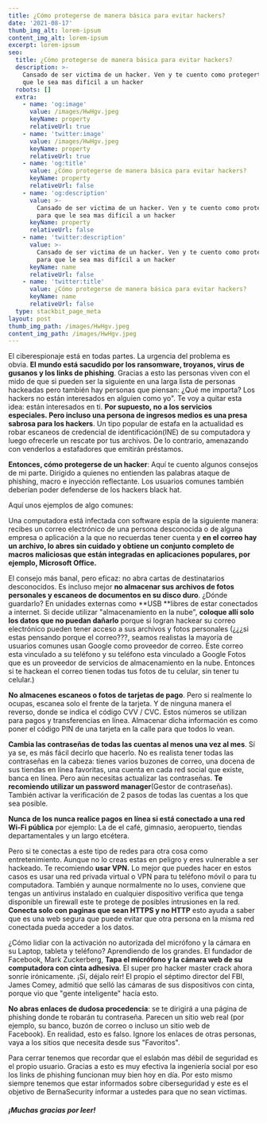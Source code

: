 ```yaml
---
title: ¿Cómo protegerse de manera básica para evitar hackers?
date: '2021-08-17'
thumb_img_alt: lorem-ipsum
content_img_alt: lorem-ipsum
excerpt: lorem-ipsum
seo:
  title: ¿Cómo protegerse de manera básica para evitar hackers?
  description: >-
    Cansado de ser victima de un hacker. Ven y te cuento como protegerte para
    que le sea mas difícil a un hacker
  robots: []
  extra:
    - name: 'og:image'
      value: /images/HwHgv.jpeg
      keyName: property
      relativeUrl: true
    - name: 'twitter:image'
      value: /images/HwHgv.jpeg
      keyName: property
      relativeUrl: true
    - name: 'og:title'
      value: ¿Cómo protegerse de manera básica para evitar hackers?
      keyName: property
      relativeUrl: false
    - name: 'og:description'
      value: >-
        Cansado de ser victima de un hacker. Ven y te cuento como protegerte
        para que le sea mas difícil a un hacker
      keyName: property
      relativeUrl: false
    - name: 'twitter:description'
      value: >-
        Cansado de ser victima de un hacker. Ven y te cuento como protegerte
        para que le sea mas difícil a un hacker
      keyName: name
      relativeUrl: false
    - name: 'twitter:title'
      value: ¿Cómo protegerse de manera básica para evitar hackers?
      keyName: name
      relativeUrl: false
  type: stackbit_page_meta
layout: post
thumb_img_path: /images/HwHgv.jpeg
content_img_path: /images/HwHgv.jpeg
---
```

El ciberespionaje está en todas partes. La urgencia del problema es obvia. **El mundo está sacudido por los ransomware, troyanos, virus de gusanos y los links de phishing**. Gracias a esto las personas viven con el mido de que si pueden ser la siguiente en una larga lista de personas hackeadas pero también hay personas que piensan: ¿Qué me importa? Los hackers no están interesados en alguien como yo".
Te voy a quitar esta idea: están interesados ​​en ti. **Por supuesto, no a los servicios especiales. Pero incluso una persona de ingresos medios es una presa sabrosa para los hackers**. Un tipo popular de estafa en la actualidad es robar escaneos de credencial de identificación(INE) de su computadora y luego ofrecerle un rescate por tus archivos. De lo contrario, amenazando con venderlos a estafadores que emitirán préstamos.

**Entonces, cómo protegerse de un hacker**: Aquí te cuento algunos consejos de mi parte. Dirigido a quienes no entienden las palabras ataque de phishing, macro e inyección reflectante. Los usuarios comunes también deberían poder defenderse de los hackers black hat.

Aquí unos ejemplos de algo comunes:

Una computadora está infectada con software espía de la siguiente manera: recibes un correo electrónico de una persona desconocida o de alguna empresa o aplicación a la que no recuerdas tener cuenta y **en el correo hay un archivo, lo abres sin cuidado y obtiene un conjunto completo de macros maliciosas que están integradas en aplicaciones populares, por ejemplo, Microsoft Office.**

El consejo más banal, pero eficaz: no abra cartas de destinatarios desconocidos.
Es incluso mejor **no almacenar sus archivos de fotos personales y escaneos de documentos en su disco duro**. ¿Dónde guardarlo? En unidades externas como \*\*USB \*\*libres de estar conectados a internet.
Si decide utilizar "almacenamiento en la nube", **coloque allí solo los datos que no puedan dañarlo** porque si logran hackear su correo electrónico pueden tener acceso a sus archivos y fotos personales (¿¿¿si estas pensando porque el correo???, seamos realistas la mayoría de usuarios comunes usan Google como proveedor de correo. Este correo esta vinculado a su teléfono y su teléfono esta vinculado a Google Fotos que es un proveedor de servicios de almacenamiento en la nube. Entonces si te hackean el correo tienen todas tus fotos de tu celular, sin tener tu celular.)

**No almacenes escaneos o fotos de tarjetas de pago**. Pero si realmente lo ocupas, escanea solo el frente de la tarjeta. Y de ninguna manera el reverso, donde se indica el código CVV / CVC. Estos números se utilizan para pagos y transferencias en línea. Almacenar dicha información es como poner el código PIN de una tarjeta en la calle para que todos lo vean.

**Cambia las contraseñas de todas las cuentas al menos una vez al mes**. Sí  ya se, es más fácil decirlo que hacerlo. No es realista tener todas las contraseñas en la cabeza: tienes varios buzones de correo, una docena de sus tiendas en línea favoritas, una cuenta en cada red social que existe, banca en línea. Pero aún necesitas actualizar las contraseñas. **Te recomiendo utilizar un password manager**(Gestor de contraseñas). También activar la verificación de 2 pasos de todas las cuentas  a los que sea posible.

**Nunca de los nunca realice pagos en línea si está conectado a una red Wi-Fi pública** por ejemplo: La de el café, gimnasio, aeropuerto, tiendas departamentales y un largo etcétera.

Pero si te conectas a este tipo de redes para otra cosa como entretenimiento. Aunque no lo creas estas en peligro y eres vulnerable a ser hackeado. Te recomiendo **usar VPN.** Lo mejor que puedes hacer en estos casos es usar una red privada virtual o VPN para tu teléfono móvil o para tu computadora. También y aunque normalmente no lo uses, conviene que tengas un antivirus instalado en cualquier dispositivo verifica que tenga disponible un firewall este te protege de posibles intrusiones en la red. **Conecta solo con paginas que sean HTTPS y no HTTP** esto ayuda a saber que es una web segura que puede evitar que otra persona en la misma red conectada pueda acceder a los datos.

¿Cómo lidiar con la activación no autorizada del micrófono y la cámara en su Laptop, tableta y teléfono? Aprendiendo de los grandes. El fundador de Facebook, Mark Zuckerberg, **Tapa el micrófono y la cámara web de su computadora con cinta adhesiva**. El super pro hacker master crack ahora sonríe irónicamente. ¡Sí, déjalo reír! El propio el séptimo director del FBI, James Comey, admitió que selló las cámaras de sus dispositivos con cinta, porque vio que "gente inteligente" hacía esto.

**No abras enlaces de dudosa procedencia**: se te dirigirá a una página de phishing donde te robarán tu contraseña. Parecen un sitio web real (por ejemplo, su banco, buzón de correo o incluso un sitio web de Facebook). En realidad, esto es falso. Ignore los enlaces de otras personas, vaya a los sitios que necesita desde sus "Favoritos".

Para cerrar tenemos que recordar que el eslabón mas débil de seguridad es el propio usuario. Gracias a esto es muy efectiva la ingeniería social por eso los links de phishing funcionan muy bien hoy en día. Por esto mismo siempre tenemos que estar informados sobre ciberseguridad y este es el objetivo de BernaSecurity informar a ustedes para que no sean victimas.

###### **¡Muchas gracias por leer!**
